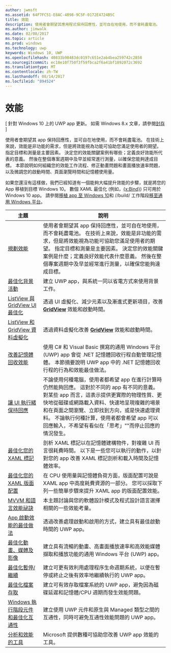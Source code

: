 ```yaml
---
author: jwmsft
ms.assetid: 64F7FC51-E8AC-4098-9C5F-0172E4724B5C
title: 效能
description: 使用者會期望其應用程式保持回應性，並可自在地使用，而不會耗盡電池。
ms.author: jimwalk
ms.date: 02/08/2017
ms.topic: article
ms.prod: windows
ms.technology: uwp
keywords: Windows 10, UWP
ms.openlocfilehash: 40833b98483dc0197c651e2ab4bea259742c2858
ms.sourcegitcommit: ec18e10f750f3f59fbca2f6a41bf1892072c3692
ms.translationtype: MT
ms.contentlocale: zh-TW
ms.lasthandoff: 08/14/2017
ms.locfileid: "894524"
---
```

# <a name="performance"></a>效能

\[ 針對 Windows 10 上的 UWP app 更新。 如需 Windows 8.x 文章，請參閱[封存](http://go.microsoft.com/fwlink/p/?linkid=619132) \]

使用者會期望其 app 保持回應性，並可自在地使用，而不會耗盡電池。 在技術上來說，效能是非功能的需求，但是將效能視為功能可協助您滿足使用者的期望。 指定目標和測量是主要因素。 決定您的效能關鍵案例有哪些；定義良好效能所代表的意義。 然後在整個專案週期中及早並經常進行測量，以確保您能夠達成目標。 本節說明如何組織您的效能工作流程、修正動畫問題和畫面播放速率問題，以及微調您的啟動時間、頁面瀏覽時間和記憶體使用量。

如果您還沒有這樣做，我們已經知道有一個能夠大幅提升效能的步驟，就是將您的 App 移植到目標 Windows 10。 數個 XAML 最佳化 (例如，[{x:Bind}](https://msdn.microsoft.com/library/windows/apps/Mt204783)) 只可用於 Windows 10 app。 請參閱[移植 app 至 Windows 10](https://msdn.microsoft.com/library/windows/apps/Mt238321)和 //build/ 工作階段[移至通用 Windows 平台](http://channel9.msdn.com/Events/Build/2015/3-741)。

| 主題 | 說明 |
|-------|-------------|
| [規劃效能](planning-and-measuring-performance.md) | 使用者會期望其 app 保持回應性，並可自在地使用，而不會耗盡電池。 在技術上來說，效能是非功能的需求，但是將效能視為功能可協助您滿足使用者的期望。 指定目標和測量是主要因素。 決定您的效能關鍵案例是什麼；定義良好效能代表什麼意義。 然後在整個專案週期中及早並經常進行測量，以確保您能夠達成目標。 |
| [最佳化背景活動](optimize-background-activity.md) | 建立 UWP app，與系統一同以省電方式來使用背景工作。 |
| [ListView 與 GridView UI 最佳化](optimize-gridview-and-listview.md) | 透過 UI 虛擬化、減少元素以及漸進式更新項目，改善 [<strong>GridView</strong>](https://msdn.microsoft.com/library/windows/apps/BR242705) 效能和啟動時間。 |
| [ListView 和 GridView 資料虛擬化](listview-and-gridview-data-optimization.md) | 透過資料虛擬化改善 [<strong>GridView</strong>](https://msdn.microsoft.com/library/windows/apps/BR242705) 效能和啟動時間。 |
| [改善記憶體回收效能](improve-garbage-collection-performance.md) | 使用 C# 和 Visual Basic 撰寫的通用 Windows 平台 (UWP) app 會從 .NET 記憶體回收行程自動管理記憶體。 本節摘要說明 UWP app 中的 .NET 記憶體回收行程的行為和效能最佳做法。 |
| [讓 UI 執行緒保持回應](keep-the-ui-thread-responsive.md) | 不論使用何種電腦，使用者都希望 app 在進行計算時仍然能夠回應。 這對於不同的 app 有不同的意義。 對某些 app 而言，這表示提供更實際的物理性質、更快地從磁碟或網路載入資料、快速地呈現複雜的場景和在頁面之間瀏覽、立即找到方向，或是快速處理資料。 不論執行何種計算，使用者都會希望 app 可以回應輸入，不希望有看似在「思考」&quot;&quot;而停止回應的情況發生。 |
| [最佳化您的 XAML 標記](optimize-xaml-loading.md) | 剖析 XAML 標記以在記憶體建構物件，對複雜 UI 而言很耗費時間。 以下是一些您可以執行的動作，以針對您的 app 改善 XAML 標記剖析和載入時間及記憶體效率。 | 
| [最佳化您的 XAML 版面配置](optimize-your-xaml-layout.md) | 在 CPU 使用量與記憶體負荷方面，版面配置可說是 XAML app 中高度耗費資源的一部分。 您可以採取下列一些簡單步驟來提升 XAML app 的版面配置效能。 | 
| [MVVM 和語言效能祕訣](mvvm-performance-tips.md) | 本主題討論與您的軟體設計模式及程式設計語言選擇相關的一些效能考量。 |
| [App 啟動效能的最佳做法](best-practices-for-your-app-s-startup-performance.md) | 透過改善處理啟動和啟用的方式，建立具有最佳啟動時間的 UWP app。 |
| [最佳化動畫、媒體及影像](optimize-animations-and-media.md) | 建立具有流暢的動畫、高畫面播放速率和高效能媒體擷取和播放功能的通用 Windows 平台 (UWP) app。 |
| [最佳化暫停/繼續](optimize-suspend-resume.md) | 建立可更有效利用處理程序生命週期系統，以便在暫停或終止之後有效率地繼續執行的 UWP app。 |
| [最佳化檔案存取](optimize-file-access.md) | 建立可有效存取檔案系統的 UWP app，避免因為磁碟延遲和記憶體/CPU 週期而發生效能問題。 |
| [Windows 執行階段元件和最佳化互通性](windows-runtime-components-and-optimizing-interop.md) | 建立使用 UWP 元件和原生與 Managed 類型之間的互通性，同時可避免互通性效能問題的 UWP app。 |
| [分析和效能的工具](tools-for-profiling-and-performance.md) | Microsoft 提供數種可協助您改善 UWP app 效能的工具。|

